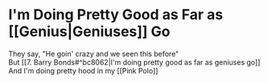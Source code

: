 # I'm Doing Pretty Good as Far as [[Genius|Geniuses]] Go

They say, "He goin' crazy and we seen this before"  
But [[7. Barry Bonds#^bc8062|I'm doing pretty good as far as geniuses go]]  
And I'm doing pretty hood in my [[Pink Polo]]  
